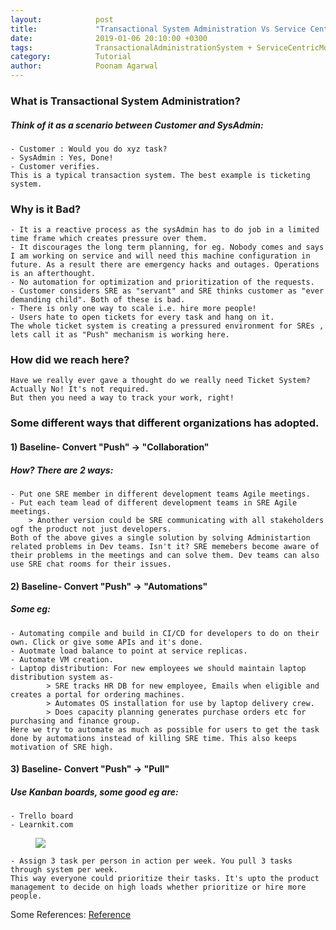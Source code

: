 ```yaml
---
layout:            post
title:             "Transactional System Administration Vs Service Centric Model in SRE"
date:              2019-01-06 20:10:00 +0300
tags:              TransactionalAdministrationSystem + ServiceCentricModel
category:          Tutorial
author:            Poonam Agarwal
---
```

### What is Transactional System Administration?
##### Think of it as a scenario between Customer and SysAdmin:
	- Customer : Would you do xyz task?
	- SysAdmin : Yes, Done!
	- Customer verifies. 
	This is a typical transaction system. The best example is ticketing system.

### Why is it Bad?
	- It is a reactive process as the sysAdmin has to do job in a limited time frame which creates pressure over them.
	- It discourages the long term planning, for eg. Nobody comes and says I am working on service and will need this machine configuration in future. As a result there are emergency hacks and outages. Operations is an afterthought.
	- No automation for optimization and prioritization of the requests.
	- Customer considers SRE as "servant" and SRE thinks customer as "ever demanding child". Both of these is bad.
	- There is only one way to scale i.e. hire more people!
	- Users hate to open tickets for every task and hang on it.
	The whole ticket system is creating a pressured environment for SREs , lets call it as "Push" mechanism is working here.

### How did we reach here?
	Have we really ever gave a thought do we really need Ticket System? Actually No! It's not required.
	But then you need a way to track your work, right!

### Some different ways that different organizations has adopted.
#### 1) Baseline- Convert "Push" -> "Collaboration"
##### How? There are 2 ways: 
	- Put one SRE member in different development teams Agile meetings.
	- Put each team lead of different development teams in SRE Agile meetings.
		> Another version could be SRE communicating with all stakeholders ogf the product not just developers.
	Both of the above gives a single solution by solving Administartion related problems in Dev teams. Isn't it? SRE memebers become aware of their problems in the meetings and can solve them. Dev teams can also use SRE chat rooms for their issues.

#### 2) Baseline- Convert "Push" -> "Automations"
##### Some eg:
	- Automating compile and build in CI/CD for developers to do on their own. Click or give some APIs and it's done.
	- Auotmate load balance to point at service replicas.
	- Automate VM creation.
	- Laptop distribution: For new employees we should maintain laptop distribution system as-
			> SRE tracks HR DB for new employee, Emails when eligible and creates a portal for ordering machines.
			> Automates OS installation for use by laptop delivery crew.
			> Does capacity planning generates purchase orders etc for purchasing and finance group.
	Here we try to automate as much as possible for users to get the task done by automations instead of killing SRE time. This also keeps motivation of SRE high.

#### 3) Baseline- Convert "Push" -> "Pull"
##### Use Kanban boards, some good eg are:
	- Trello board
	- Learnkit.com

<div><figure><img src="{{ site.github.url }}/media/img/kanban-board.png" /><figcaption></figcaption></figure></div>

	- Assign 3 task per person in action per week. You pull 3 tasks through system per week.
	This way everyone could prioritize their tasks. It's upto the product management to decide on high loads whether prioritize or hire more people.


Some References:
<a href="https://www.usenix.org/conference/lisa15/conference-program/presentation/limoncelli">
Reference
</a>
